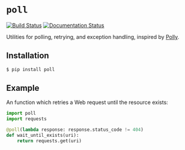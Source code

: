 `poll`
======

[![Build Status](https://travis-ci.org/benjamin-hodgson/poll.svg)](https://travis-ci.org/benjamin-hodgson/poll)
[![Documentation Status](https://readthedocs.org/projects/poll/badge/?version=v0.1)](https://readthedocs.org/projects/poll/?badge=v0.1)

Utilities for polling, retrying, and exception handling, inspired by [Polly](https://github.com/michael-wolfenden/Polly).


Installation
------------

```bash
$ pip install poll
```


Example
-------

An function which retries a Web request until the resource exists:

```python
import poll
import requests

@poll(lambda response: response.status_code != 404)
def wait_until_exists(uri):
    return requests.get(uri)
```

